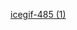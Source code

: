 [icegif-485 (1)](https://github.com/kennybloody/kennybloody/assets/164269937/bc1cf4e9-38ea-408a-a652-62780e9957f9)
